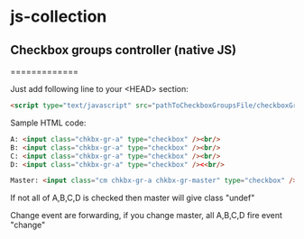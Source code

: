 # js-collection

## Checkbox groups controller (native JS)
=============

Just add following line to your &lt;HEAD&gt; section:
```html
<script type="text/javascript" src="pathToCheckboxGroupsFile/checkboxGroups.js"></script>
```

Sample HTML code:
```html
A: <input class="chkbx-gr-a" type="checkbox" /><br/>
B: <input class="chkbx-gr-a" type="checkbox" /><br/>
C: <input class="chkbx-gr-a" type="checkbox" /><br/>
D: <input class="chkbx-gr-a" type="checkbox" /><<br/>

Master: <input class="cm chkbx-gr-a chkbx-gr-master" type="checkbox" />
```


If not all of A,B,C,D is checked then master will give class "undef"

Change event are forwarding, if you change master, all A,B,C,D fire event "change"
